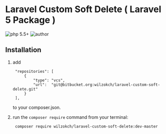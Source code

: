 # Laravel Custom Soft Delete ( Laravel 5 Package )

 ![php 5.5+](https://img.shields.io/badge/php-5.5+-brightgreen.svg?style=flat&logo=php&labelColor=777BB4&logoColor=white&color=lightgrey) ![author](https://img.shields.io/badge/author-kch-brightgreen.svg?style=flat&logo=bitbucket&color=lightgrey)

## Installation

1. add

	    "repositories": [
	        {
	            "type": "vcs",
	            "url":  "git@bitbucket.org:wilzokch/laravel-custom-soft-delete.git"
	        }
	    ],

	to your composer.json.

2. run the `composer require` command from your terminal:

    	composer require wilzokch/laravel-custom-soft-delete:dev-master

